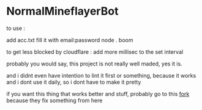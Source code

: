 ﻿# NormalMineflayerBot
to use :

add acc.txt
fill it with email:password
node .
boom

to get less blocked by cloudflare :
add more millisec to the set interval

probably you would say, this project is not really well maded, yes it is.

and i didnt even have intention to lint it first or something, because it works and i dont use it daily, so i dont have to make it pretty

if you want this thing that works better and stuff, probably go to this [fork](https://github.com/Killermaschine88/minecraftAcctester) because they fix something from here
